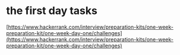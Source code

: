 # the first day tasks

[https://www.hackerrank.com/interview/preparation-kits/one-week-preparation-kit/one-week-day-one/challenges](https://www.hackerrank.com/interview/preparation-kits/one-week-preparation-kit/one-week-day-one/challenges)
